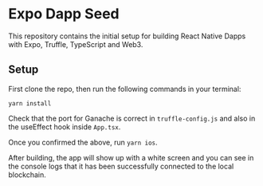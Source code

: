 # Expo Dapp Seed

This repository contains the initial setup for building React Native Dapps with Expo, Truffle, TypeScript and Web3.

## Setup

First clone the repo, then run the following commands in your terminal:

`yarn install`

Check that the port for Ganache is correct in `truffle-config.js` and also in the useEffect hook inside `App.tsx`.

Once you confirmed the above, run `yarn ios`.

After building, the app will show up with a white screen and you can see in the console logs that it has been successfully connected to the local blockchain.
